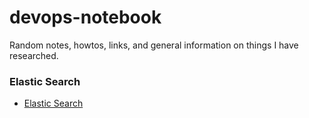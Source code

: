 # devops-notebook
Random notes, howtos, links, and general information on things I have researched.

### Elastic Search
- [Elastic Search](../elastic-search)
